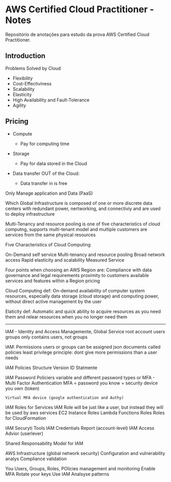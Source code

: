 # AWS Certified Cloud Practitioner - Notes
Repositório de anotações para estudo da prova AWS Certified Cloud Practitioner.

## Introduction

Problems Solved by Cloud

* Flexibility
* Cost-Effectiviness
* Scalability
* Elasticity
* High Availability and Fault-Tolerance
* Agility

## Pricing

* Compute</br>
    * Pay for computing time

* Storage</br>
    * Pay for data stored in the Cloud

* Data transfer OUT of the Cloud:</br>
    * Data transfer in is free
    
Only Manage application and Data (PaaS)

Which Global Infrastructure is composed of one or more discrete data centers with redundant power, nertworking, and connectiviy and are used to deploy infrastructure

Multi-Tenancy and resource pooling is one of five characteristics of cloud computng, supports multi-tenant model and multiple customers are services from the same physical resources

Five Characteristics of Cloud Computing

On-Demand self service
Multi-tenancy  and resource pooling
Broad network access
Rapid elasticity and scalability
Measured Service

Four points when choosing an AWS Region are:
Compliance with data governance and legal requirements
proximity to customers
available services and features within a Region
pricing

Cloud Computing def: On-demand availability of computer system resources, especially data storage (cloud storage) and computing power, without direct active management by the user

Elaticity def: Automatic and quick ability to acquire resources as you need them and relear resources when you no longer need them


------------------------------------------------------------------------------------

IAM - Identity and Access Managemente, Global Service
root account
users
groups only contains users, not groups

IAM: Permissions
users or groups can be assigned json documents called policies
least privilege principle: dont give more permissions than a user needs

IAM Policies Structure
   Version
   ID
   Statmente

IAM Password Policiers
    variable and different password types
  or
   MFA   - Multi Factor Authentication
    MFA = password you know + security device you own (token)
    
    Virtual MFA device (google authentication and Authy)
   
   IAM Roles for Services
   IAM Role will be just like a user, but instead they will be used by aws services
   EC2 Instance Roles
   Lambda Functions Roles
   Roles for CloudFormation
   
   IAM Securyti Tools
      IAM  Credentials Report (account-level)
      IAM  Access Advior (userlever)
      
 Shared Responsability Model for IAM
 
 AWS
 Infrastructure (global network security)
 Configuration and vulnerability analys
 Compliance validation
 
 You
 Users, Groups, Roles, POlicies management and monitoring
 Enable MFA 
 Rotate your keys
 Use IAM 
 Analsyse patterns
